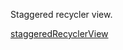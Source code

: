 Staggered recycler view.

[staggeredRecyclerView](https://github.com/nonexistentware/Android-elements/blob/dev1/img/staggeredRecyclerView1.png)
